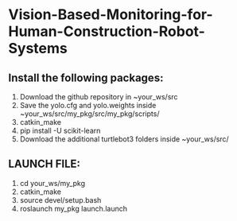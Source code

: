 # Vision-Based-Monitoring-for-Human-Construction-Robot-Systems

## Install the following packages:

1) Download the github repository in ~your_ws/src
2) Save the yolo.cfg and yolo.weights inside ~your_ws/src/my_pkg/src/my_pkg/scripts/ 
3) catkin_make
4) pip install -U scikit-learn
5) Download the additional turtlebot3 folders inside ~your_ws/src/

## LAUNCH FILE:

1) cd your_ws/my_pkg
2) catkin_make
3) source devel/setup.bash
4) roslaunch my_pkg launch.launch
